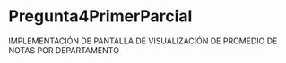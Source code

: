 # Pregunta4PrimerParcial
IMPLEMENTACIÓN DE PANTALLA DE VISUALIZACIÓN DE PROMEDIO DE NOTAS POR DEPARTAMENTO 
